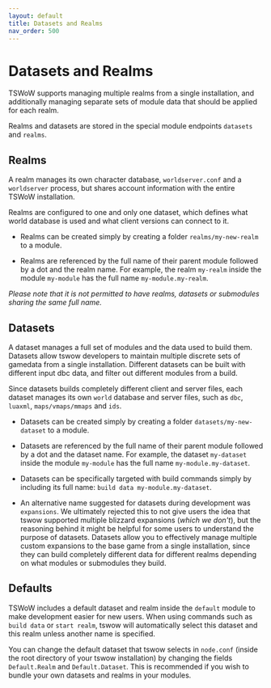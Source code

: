 ```yaml
---
layout: default
title: Datasets and Realms
nav_order: 500
---
```


# Datasets and Realms

TSWoW supports managing multiple realms from a single installation, and additionally managing separate sets of module data that should be applied for each realm.

Realms and datasets are stored in the special module endpoints `datasets` and `realms`.

## Realms

A realm manages its own character database, `worldserver.conf` and a `worldserver` process, but shares account information with the entire TSWoW installation.

Realms are configured to one and only one dataset, which defines what world database is used and what client versions can connect to it.

- Realms can be created simply by creating a folder `realms/my-new-realm` to a module.

- Realms are referenced by the full name of their parent module followed by a dot and the realm name. For example, the realm `my-realm` inside the module `my-module` has the full name `my-module.my-realm`.

_Please note that it is not permitted to have realms, datasets or submodules sharing the same full name._

## Datasets
A dataset manages a full set of modules and the data used to build them. Datasets allow tswow developers to maintain multiple discrete sets of gamedata from a single installation. Different datasets can be built with different input dbc data, and filter out different modules from a build.

Since datasets builds completely different client and server files, each dataset manages its own `world` database and server files, such as `dbc`, `luaxml`, `maps/vmaps/mmaps` and `ids`.

- Datasets can be created simply by creating a folder `datasets/my-new-dataset` to a module.

- Datasets are referenced by the full name of their parent module followed by a dot and the dataset name. For example, the dataset `my-dataset` inside the module `my-module` has the full name `my-module.my-dataset`.

- Datasets can be specifically targeted with build commands simply by including its full name: `build data my-module.my-dataset`.

- An alternative name suggested for datasets during development was `expansions`. We ultimately rejected this to not give users the idea that tswow supported multiple blizzard expansions (_which we don't_), but the reasoning behind it might be helpful for some users to understand the purpose of datasets. Datasets allow you to effectively manage multiple custom expansions to the base game from a single installation, since they can build completely different data for different realms depending on what modules or submodules they build.

## Defaults
TSWoW includes a default dataset and realm inside the `default` module to make development easier for new users. When using commands such as `build data` or `start realm`, tswow will automatically select this dataset and this realm unless another name is specified.

You can change the default dataset that tswow selects in `node.conf` (inside the root directory of your tswow installation) by changing the fields `Default.Realm` and `Default.Dataset`. This is recommended if you wish to bundle your own datasets and realms in your modules.